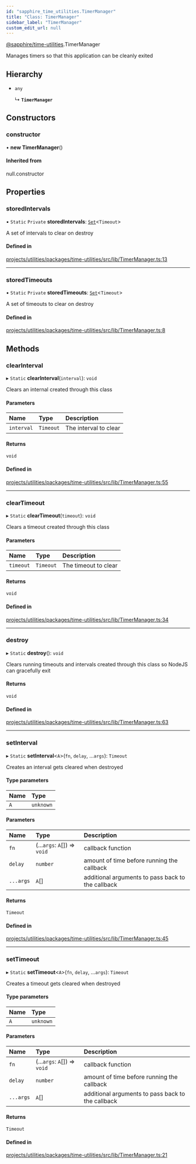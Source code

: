 ```yaml
---
id: "sapphire_time_utilities.TimerManager"
title: "Class: TimerManager"
sidebar_label: "TimerManager"
custom_edit_url: null
---
```


[@sapphire/time-utilities](../modules/sapphire_time_utilities).TimerManager

Manages timers so that this application can be cleanly exited

## Hierarchy

- `any`

  ↳ **`TimerManager`**

## Constructors

### constructor

• **new TimerManager**()

#### Inherited from

null.constructor

## Properties

### storedIntervals

▪ `Static` `Private` **storedIntervals**: [`Set`](https://developer.mozilla.org/en-US/docs/Web/JavaScript/Reference/Global_Objects/Set)<`Timeout`\>

A set of intervals to clear on destroy

#### Defined in

[projects/utilities/packages/time-utilities/src/lib/TimerManager.ts:13](https://github.com/sapphiredev/utilities/blob/8a451b58/packages/time-utilities/src/lib/TimerManager.ts#L13)

___

### storedTimeouts

▪ `Static` `Private` **storedTimeouts**: [`Set`](https://developer.mozilla.org/en-US/docs/Web/JavaScript/Reference/Global_Objects/Set)<`Timeout`\>

A set of timeouts to clear on destroy

#### Defined in

[projects/utilities/packages/time-utilities/src/lib/TimerManager.ts:8](https://github.com/sapphiredev/utilities/blob/8a451b58/packages/time-utilities/src/lib/TimerManager.ts#L8)

## Methods

### clearInterval

▸ `Static` **clearInterval**(`interval`): `void`

Clears an internal created through this class

#### Parameters

| Name | Type | Description |
| :------ | :------ | :------ |
| `interval` | `Timeout` | The interval to clear |

#### Returns

`void`

#### Defined in

[projects/utilities/packages/time-utilities/src/lib/TimerManager.ts:55](https://github.com/sapphiredev/utilities/blob/8a451b58/packages/time-utilities/src/lib/TimerManager.ts#L55)

___

### clearTimeout

▸ `Static` **clearTimeout**(`timeout`): `void`

Clears a timeout created through this class

#### Parameters

| Name | Type | Description |
| :------ | :------ | :------ |
| `timeout` | `Timeout` | The timeout to clear |

#### Returns

`void`

#### Defined in

[projects/utilities/packages/time-utilities/src/lib/TimerManager.ts:34](https://github.com/sapphiredev/utilities/blob/8a451b58/packages/time-utilities/src/lib/TimerManager.ts#L34)

___

### destroy

▸ `Static` **destroy**(): `void`

Clears running timeouts and intervals created through this class so NodeJS can gracefully exit

#### Returns

`void`

#### Defined in

[projects/utilities/packages/time-utilities/src/lib/TimerManager.ts:63](https://github.com/sapphiredev/utilities/blob/8a451b58/packages/time-utilities/src/lib/TimerManager.ts#L63)

___

### setInterval

▸ `Static` **setInterval**<`A`\>(`fn`, `delay`, ...`args`): `Timeout`

Creates an interval gets cleared when destroyed

#### Type parameters

| Name | Type |
| :------ | :------ |
| `A` | `unknown` |

#### Parameters

| Name | Type | Description |
| :------ | :------ | :------ |
| `fn` | (...`args`: `A`[]) => `void` | callback function |
| `delay` | `number` | amount of time before running the callback |
| `...args` | `A`[] | additional arguments to pass back to the callback |

#### Returns

`Timeout`

#### Defined in

[projects/utilities/packages/time-utilities/src/lib/TimerManager.ts:45](https://github.com/sapphiredev/utilities/blob/8a451b58/packages/time-utilities/src/lib/TimerManager.ts#L45)

___

### setTimeout

▸ `Static` **setTimeout**<`A`\>(`fn`, `delay`, ...`args`): `Timeout`

Creates a timeout gets cleared when destroyed

#### Type parameters

| Name | Type |
| :------ | :------ |
| `A` | `unknown` |

#### Parameters

| Name | Type | Description |
| :------ | :------ | :------ |
| `fn` | (...`args`: `A`[]) => `void` | callback function |
| `delay` | `number` | amount of time before running the callback |
| `...args` | `A`[] | additional arguments to pass back to the callback |

#### Returns

`Timeout`

#### Defined in

[projects/utilities/packages/time-utilities/src/lib/TimerManager.ts:21](https://github.com/sapphiredev/utilities/blob/8a451b58/packages/time-utilities/src/lib/TimerManager.ts#L21)
